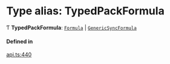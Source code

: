 # Type alias: TypedPackFormula

Ƭ **TypedPackFormula**: [`Formula`](Formula.md) \| [`GenericSyncFormula`](GenericSyncFormula.md)

#### Defined in

[api.ts:440](https://github.com/coda/packs-sdk/blob/main/api.ts#L440)

